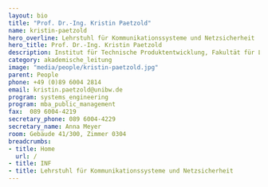 ```yaml
---
layout: bio
title: "Prof. Dr.-Ing. Kristin Paetzold"
name: kristin-paetzold
hero_overline: Lehrstuhl für Kommunikationssysteme und Netzsicherheit
hero_title: Prof. Dr.-Ing. Kristin Paetzold
description: Institut für Technische Produktentwicklung, Fakultät für Luft- & Raumfahrttechnik
category: akademische_leitung
image: "media/people/kristin-paetzold.jpg"
parent: People
phone: +49 (0)89 6004 2814
email: kristin.paetzold@unibw.de
program: systems_engineering
program: mba_public_management
fax:  089 6004-4219
secretary_phone: 089 6004-4229
secretary_name: Anna Meyer
room: Gebäude 41/300, Zimmer 0304
breadcrumbs:
- title: Home
  url: /
- title: INF
- title: Lehrstuhl für Kommunikationssysteme und Netzsicherheit
---
```


